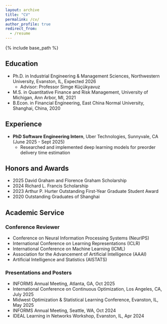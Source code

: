 ```yaml
---
layout: archive
title: "CV"
permalink: /cv/
author_profile: true
redirect_from:
  - /resume
---
```


{% include base_path %}


<h2>Education</h2>
<ul>
  <li>Ph.D. in Industrial Engineering & Management Sciences, Northwestern University, Evanston, IL, Expected 2026
    <ul>
      <li>Advisor: Professor Simge Küçükyavuz</li>
    </ul>
  </li>
  
  <li>M.S. in Quantitative Finance and Risk Management, University of Michigan, Ann Arbor, MI, 2021
  </li>
  
  <li>B.Econ. in Financial Engineering, East China Normal University, Shanghai, China, 2020
  </li>
</ul>

<h2>Experience</h2>
<ul>
  <li><strong>PhD Software Engineering Intern</strong>, Uber Technologies, Sunnyvale, CA (June 2025 - Sept 2025)
    <ul>
      <li>Researched and implemented deep learning models for preorder delivery time estimation</li>
    </ul>
  </li>
</ul>

<h2>Honors and Awards</h2>
<ul>
  <li>2025 David Graham and Florence Graham Scholarship</li>
  <li>2024 Richard L. Francis Scholarship</li>
  <li>2023 Arthur P. Hurter Outstanding First-Year Graduate Student Award</li>
  <li>2020 Outstanding Graduates of Shanghai</li>
</ul>

<h2>Academic Service</h2>
<h3>Conference Reviewer</h3>
<ul>
  <li>Conference on Neural Information Processing Systems (NeurIPS)</li>
  <li>International Conference on Learning Representations (ICLR)</li>
  <li>International Conference on Machine Learning (ICML)</li>
  <li>Association for the Advancement of Artificial Intelligence (AAAI)</li>
  <li>Artificial Intelligence and Statistics (AISTATS)</li>
</ul>

<h3>Presentations and Posters</h3>
<ul>
  <li>INFORMS Annual Meeting, Atlanta, GA, Oct 2025</li>
  <li>International Conference on Continuous Optimization, Los Angeles, CA, July 2025</li>
  <li>Midwest Optimization & Statistical Learning Conference, Evanston, IL, May 2025</li>
  <li>INFORMS Annual Meeting, Seattle, WA, Oct 2024</li>
  <li>IDEAL Learning in Networks Workshop, Evanston, IL, Apr 2024</li>
</ul>